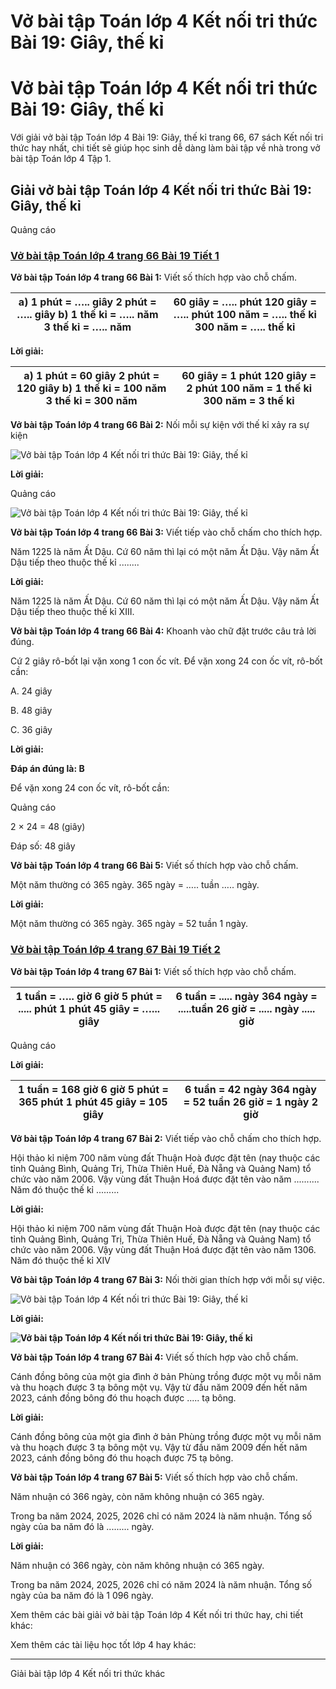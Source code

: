 # Vở bài tập Toán lớp 4 Kết nối tri thức Bài 19: Giây, thế kỉ

# Vở bài tập Toán lớp 4 Kết nối tri thức Bài 19: Giây, thế kỉ

Với giải vở bài tập Toán lớp 4 Bài 19: Giây, thế kỉ trang 66, 67 sách Kết nối tri thức hay nhất, chi tiết sẽ giúp học sinh dễ dàng làm bài tập về nhà trong vở bài tập Toán lớp 4 Tập 1.

## Giải vở bài tập Toán lớp 4 Kết nối tri thức Bài 19: Giây, thế kỉ

Quảng cáo

### [**Vở bài tập Toán lớp 4 trang 66 Bài 19 Tiết 1**](https://vietjack.com/vbt-toan-4-kn/bai-19-tiet-1-trang-66-tap-1.jsp)

**Vở bài tập Toán lớp 4 trang 66 Bài 1:** Viết số thích hợp vào chỗ chấm.

a) 1 phút = ….. giây 2 phút = ….. giây b) 1 thế kỉ = ….. năm 3 thế kỉ = ….. năm |  60 giây = ….. phút 120 giây = ….. phút 100 năm = ….. thế kỉ 300 năm = ….. thế kỉ   
---|---  
  
**Lời giải:**

a) 1 phút = 60 giây 2 phút = 120 giây b) 1 thế kỉ = 100 năm 3 thế kỉ = 300 năm |  60 giây = 1 phút 120 giây = 2 phút 100 năm = 1 thế kỉ 300 năm = 3 thế kỉ   
---|---  
  
**Vở bài tập Toán lớp 4 trang 66 Bài 2:** Nối mỗi sự kiện với thế kỉ xảy ra sự kiện

![Vở bài tập Toán lớp 4 Kết nối tri thức Bài 19: Giây, thế kỉ](https://vietjack.com/vbt-toan-4-kn/images/bai-19-giay-the-ki-188997.PNG)

**Lời giải:**

Quảng cáo

![Vở bài tập Toán lớp 4 Kết nối tri thức Bài 19: Giây, thế kỉ](https://vietjack.com/vbt-toan-4-kn/images/bai-19-giay-the-ki-188998.PNG)

**Vở bài tập Toán lớp 4 trang 66 Bài 3:** Viết tiếp vào chỗ chấm cho thích hợp.

Năm 1225 là năm Ất Dậu. Cứ 60 năm thì lại có một năm Ất Dậu. Vậy năm Ất Dậu tiếp theo thuộc thế kỉ ........

**Lời giải:**

Năm 1225 là năm Ất Dậu. Cứ 60 năm thì lại có một năm Ất Dậu. Vậy năm Ất Dậu tiếp theo thuộc thế kỉ XIII.

**Vở bài tập Toán lớp 4 trang 66 Bài 4:** Khoanh vào chữ đặt trước câu trả lời đúng.

Cứ 2 giây rô-bốt lại vặn xong 1 con ốc vít. Để vặn xong 24 con ốc vít, rô-bốt cần:

A. 24 giây 

B. 48 giây 

C. 36 giây

**Lời giải:**

**Đáp án đúng là: B**

Để vặn xong 24 con ốc vít, rô-bốt cần:

Quảng cáo

2 × 24 = 48 (giây)

Đáp số: 48 giây

**Vở bài tập Toán lớp 4 trang 66 Bài 5:** Viết số thích hợp vào chỗ chấm. 

Một năm thường có 365 ngày. 365 ngày = ….. tuần ….. ngày.

**Lời giải:**

Một năm thường có 365 ngày. 365 ngày = 52 tuần 1 ngày.

### [**Vở bài tập Toán lớp 4 trang 67 Bài 19 Tiết 2**](https://vietjack.com/vbt-toan-4-kn/bai-19-tiet-2-trang-67-tap-1.jsp)

**Vở bài tập Toán lớp 4 trang 67 Bài 1:** Viết số thích hợp vào chỗ chấm.

1 tuần = ….. giờ 6 giờ 5 phút = ..... phút 1 phút 45 giây = …... giây |  6 tuần = ..... ngày 364 ngày = .....tuần 26 giờ = ..... ngày ..... giờ  
---|---  
  
Quảng cáo

**Lời giải:**

1 tuần = 168 giờ 6 giờ 5 phút = 365 phút 1 phút 45 giây = 105 giây |  6 tuần = 42 ngày 364 ngày = 52 tuần 26 giờ = 1 ngày 2 giờ  
---|---  
  
**Vở bài tập Toán lớp 4 trang 67 Bài 2:** Viết tiếp vào chỗ chấm cho thích hợp.

Hội thảo kỉ niệm 700 năm vùng đất Thuận Hoà được đặt tên (nay thuộc các tỉnh Quảng Bình, Quảng Trị, Thừa Thiên Huế, Đà Nẵng và Quảng Nam) tổ chức vào năm 2006. Vậy vùng đất Thuận Hoá được đặt tên vào năm .......... Năm đó thuộc thế kỉ .........

**Lời giải:**

Hội thảo kỉ niệm 700 năm vùng đất Thuận Hoà được đặt tên (nay thuộc các tỉnh Quảng Bình, Quảng Trị, Thừa Thiên Huế, Đà Nẵng và Quảng Nam) tổ chức vào năm 2006. Vậy vùng đất Thuận Hoá được đặt tên vào năm 1306. Năm đó thuộc thế kỉ XIV

**Vở bài tập Toán lớp 4 trang 67 Bài 3:** Nối thời gian thích hợp với mỗi sự việc.

![Vở bài tập Toán lớp 4 Kết nối tri thức Bài 19: Giây, thế kỉ](https://vietjack.com/vbt-toan-4-kn/images/bai-19-giay-the-ki-188999.PNG)

**Lời giải:**

**![Vở bài tập Toán lớp 4 Kết nối tri thức Bài 19: Giây, thế kỉ](https://vietjack.com/vbt-toan-4-kn/images/bai-19-giay-the-ki-189000.PNG)**

**Vở bài tập Toán lớp 4 trang 67 Bài 4:** Viết số thích hợp vào chỗ chấm.

Cánh đồng bông của một gia đình ở bản Phùng trồng được một vụ mỗi năm và thu hoạch được 3 tạ bông một vụ. Vậy từ đầu năm 2009 đến hết năm 2023, cánh đồng bông đó thu hoạch được ..... tạ bông.

**Lời giải:**

Cánh đồng bông của một gia đình ở bản Phùng trồng được một vụ mỗi năm và thu hoạch được 3 tạ bông một vụ. Vậy từ đầu năm 2009 đến hết năm 2023, cánh đồng bông đó thu hoạch được 75 tạ bông.

**Vở bài tập Toán lớp 4 trang 67 Bài 5:** Viết số thích hợp vào chỗ chấm.

Năm nhuận có 366 ngày, còn năm không nhuận có 365 ngày. 

Trong ba năm 2024, 2025, 2026 chỉ có năm 2024 là năm nhuận. Tổng số ngày của ba năm đó là ......... ngày.

**Lời giải:**

Năm nhuận có 366 ngày, còn năm không nhuận có 365 ngày. 

Trong ba năm 2024, 2025, 2026 chỉ có năm 2024 là năm nhuận. Tổng số ngày của ba năm đó là 1 096 ngày.

Xem thêm các bài giải vở bài tập Toán lớp 4 Kết nối tri thức hay, chi tiết khác:

Xem thêm các tài liệu học tốt lớp 4 hay khác:

* * *

Giải bài tập lớp 4 Kết nối tri thức khác
